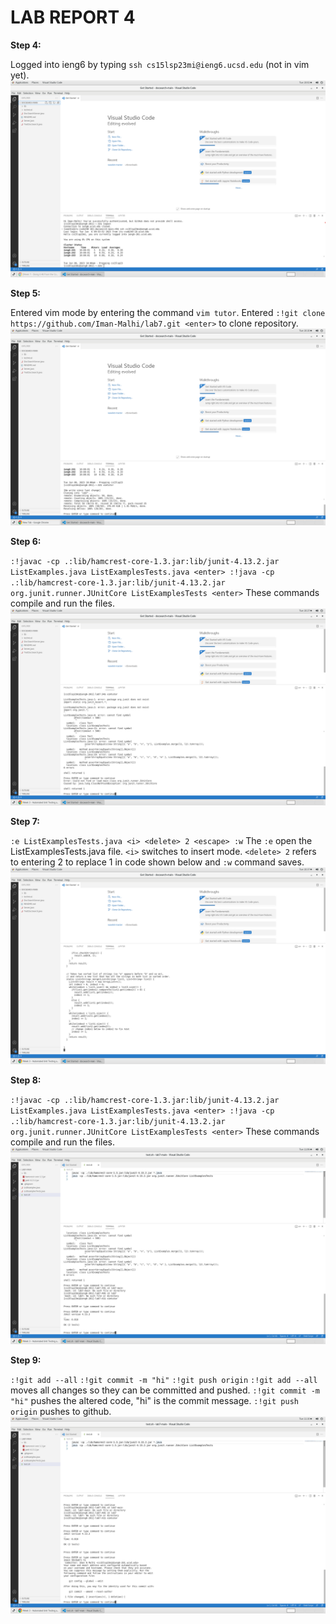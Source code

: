 # LAB REPORT 4 #
**Step 4:**

Logged into ieng6 by typing `ssh cs15lsp23mi@ieng6.ucsd.edu` (not in vim yet).
![image](step4.png)

**Step 5:**

Entered vim mode by entering the command `vim tutor`. Entered `:!git clone https://github.com/Iman-Malhi/lab7.git <enter>` to clone repository.
![image](step5.png)

**Step 6:**

`:!javac -cp .:lib/hamcrest-core-1.3.jar:lib/junit-4.13.2.jar ListExamples.java ListExamplesTests.java <enter> :!java -cp .:lib/hamcrest-core-1.3.jar:lib/junit-4.13.2.jar org.junit.runner.JUnitCore ListExamplesTests <enter>` These commands compile and run the files.
![image](step6b.png)
  
**Step 7:**

`:e ListExamplesTests.java <i> <delete> 2 <escape> :w` The `:e` open the ListExamplesTests.java file. `<i>` switches to insert mode. `<delete> 2` refers to entering 2 to replace 1 in code shown below and `:w` command saves.
![image](step6.png)

**Step 8:**

`:!javac -cp .:lib/hamcrest-core-1.3.jar:lib/junit-4.13.2.jar ListExamples.java ListExamplesTests.java <enter> :!java -cp .:lib/hamcrest-core-1.3.jar:lib/junit-4.13.2.jar org.junit.runner.JUnitCore ListExamplesTests <enter>` These commands compile and run the files.
![image](step7.png)
  
**Step 9:**
  
`:!git add --all` 
`:!git commit -m "hi"`
`:!git push origin`
`:!git add --all` moves all changes so they can be committed and pushed. `:!git commit -m "hi"` pushes the altered code, "hi" is the commit message. `:!git push origin` pushes to github.
![image](step8.png)
